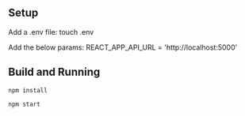 ## Setup

Add a .env file:
touch .env

Add the below params:
REACT_APP_API_URL = 'http://localhost:5000'

## Build and Running

    npm install

    npm start
